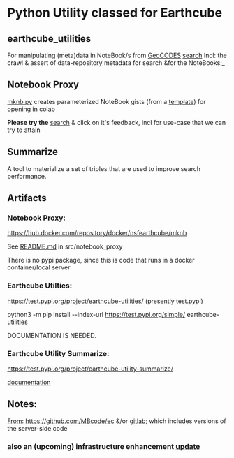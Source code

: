 # Python Utility classed for Earthcube

## earthcube_utilities

 For manipulating (meta)data in NoteBook/s from [GeoCODES](https://www.earthcube.org/geocodes) [search](https://geocodes.earthcube.org/) Incl: the crawl & assert of data-repository metadata for search &for the NoteBooks:_

##  Notebook Proxy
[mknb.py](https://github.com/MBcode/ec/blob/master/NoteBook/mknb.py)  creates parameterized NoteBook gists (from a [template](https://github.com/MBcode/ec/blob/master/NoteBook/template.ipynb)) for opening in colab

**Please try the**  [search](https://geocodes.earthcube.org/) & click on it's feedback, incl for use-case that we can try to attain 

## Summarize
A tool to materialize a set of triples that are used to improve search performance.

## Artifacts
### Notebook Proxy:
https://hub.docker.com/repository/docker/nsfearthcube/mknb

See [README.md](./notebook_proxy/README.md) in src/notebook_proxy

There is no pypi package, since this is code that runs in a docker container/local server

### Earthcube Utilties:
https://test.pypi.org/project/earthcube-utilities/
(presently test.pypi)

python3 -m pip install --index-url https://test.pypi.org/simple/ earthcube-utilities

DOCUMENTATION IS NEEDED.

### Earthcube Utility Summarize:
https://test.pypi.org/project/earthcube-utility-summarize/

[documentation](./summarize/README.md)


## Notes:
[From](https://mbcode.github.io/ec/): https://github.com/MBcode/ec &/or [gitlab](https://gitlab.com/MBcode/ec); which includes versions of the server-side code
### also an (upcoming) infrastructure enhancement [update](https://mbcode.github.io/ec/)